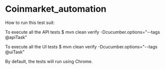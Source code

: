 # Coinmarket_automation
How to run this test suit:


To execute all the API tests  $ mvn clean verify -Dcucumber.options="--tags @apiTask" 

To execute all the UI tests  $ mvn clean verify -Dcucumber.options="--tags @uiTask" 

By default, the tests will run using Chrome.
